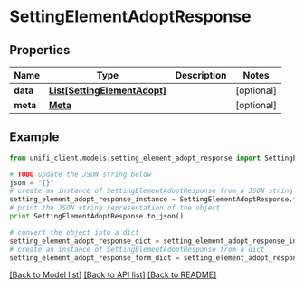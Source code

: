 # SettingElementAdoptResponse


## Properties

Name | Type | Description | Notes
------------ | ------------- | ------------- | -------------
**data** | [**List[SettingElementAdopt]**](SettingElementAdopt.md) |  | [optional] 
**meta** | [**Meta**](Meta.md) |  | [optional] 

## Example

```python
from unifi_client.models.setting_element_adopt_response import SettingElementAdoptResponse

# TODO update the JSON string below
json = "{}"
# create an instance of SettingElementAdoptResponse from a JSON string
setting_element_adopt_response_instance = SettingElementAdoptResponse.from_json(json)
# print the JSON string representation of the object
print SettingElementAdoptResponse.to_json()

# convert the object into a dict
setting_element_adopt_response_dict = setting_element_adopt_response_instance.to_dict()
# create an instance of SettingElementAdoptResponse from a dict
setting_element_adopt_response_form_dict = setting_element_adopt_response.from_dict(setting_element_adopt_response_dict)
```
[[Back to Model list]](../README.md#documentation-for-models) [[Back to API list]](../README.md#documentation-for-api-endpoints) [[Back to README]](../README.md)


